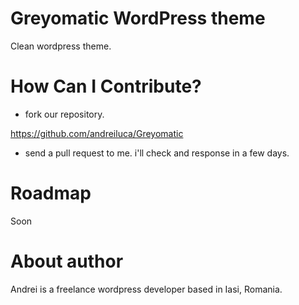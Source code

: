 Greyomatic WordPress theme
=======================================================

Clean wordpress theme.

How Can I Contribute?
=======================================================

* fork our repository.

<https://github.com/andreiluca/Greyomatic>


* send a pull request to me. i'll check and response in a few days.

Roadmap
=======================================================

Soon

About author
=======================================================
Andrei is a freelance wordpress developer based in Iasi, Romania.

